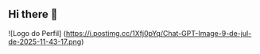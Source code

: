 ## Hi there 👋

<!-- Cabeçalhos -->

![Logo do Perfil] (https://i.postimg.cc/1Xfj0pYq/Chat-GPT-Image-9-de-jul-de-2025-11-43-17.png)

<!--
**dev-telaroli/dev-telaroli** is a ✨ _special_ ✨ repository because its `README.md` (this file) appears on your GitHub profile.

Here are some ideas to get you started:

- 🔭 I’m currently working on ...
- 🌱 I’m currently learning ...
- 👯 I’m looking to collaborate on ...
- 🤔 I’m looking for help with ...
- 💬 Ask me about ...
- 📫 How to reach me: ...
- 😄 Pronouns: ...
- ⚡ Fun fact: ...
-->
